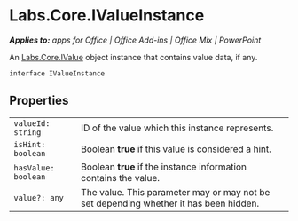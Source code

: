 
# Labs.Core.IValueInstance

 _**Applies to:** apps for Office | Office Add-ins | Office Mix | PowerPoint_

An [Labs.Core.IValue](/reference/office-mix/labs.core.ivalue.md) object instance that contains value data, if any.

```
interface IValueInstance
```


## Properties


|||
|:-----|:-----|
| `valueId: string`|ID of the value which this instance represents.|
| `isHint: boolean`|Boolean  **true** if this value is considered a hint.|
| `hasValue: boolean`|Boolean  **true** if the instance information contains the value.|
| `value?: any`|The value. This parameter may or may not be set depending whether it has been hidden.|

